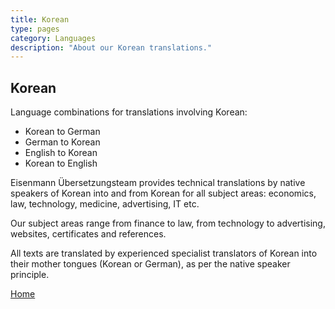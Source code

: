 ```yaml
---
title: Korean
type: pages
category: Languages
description: "About our Korean translations."
---
```

## Korean

Language combinations for translations involving Korean:
- Korean to German
- German to Korean
- English to Korean
- Korean to English

Eisenmann Übersetzungsteam provides technical translations by native speakers of Korean into and from Korean for all subject areas: economics, law, technology, medicine, advertising, IT etc.

Our subject areas range from finance to law, from technology to advertising, websites, certificates and references.

All texts are translated by experienced specialist translators of Korean into their mother tongues (Korean or German), as per the native speaker principle.

[Home](/about/landing)